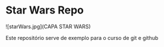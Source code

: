 # Star Wars Repo

![starWars.jpg](CAPA STAR WARS)

Este repositório serve  de exemplo para o curso de git e github